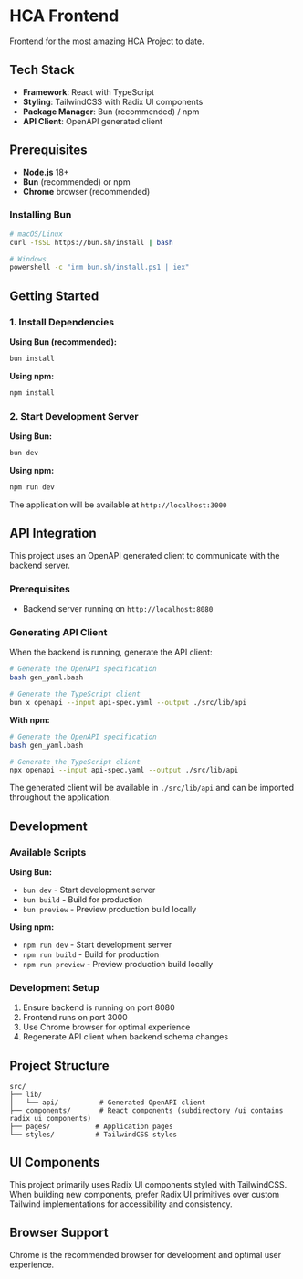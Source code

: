 # HCA Frontend

Frontend for the most amazing HCA Project to date.

## Tech Stack

- **Framework**: React with TypeScript
- **Styling**: TailwindCSS with Radix UI components
- **Package Manager**: Bun (recommended) / npm
- **API Client**: OpenAPI generated client

## Prerequisites

- **Node.js** 18+ 
- **Bun** (recommended) or npm
- **Chrome** browser (recommended)

### Installing Bun

```bash
# macOS/Linux
curl -fsSL https://bun.sh/install | bash

# Windows
powershell -c "irm bun.sh/install.ps1 | iex"
```

## Getting Started

### 1. Install Dependencies

**Using Bun (recommended):**
```bash
bun install
```

**Using npm:**
```bash
npm install
```

### 2. Start Development Server

**Using Bun:**
```bash
bun dev
```

**Using npm:**
```bash
npm run dev
```

The application will be available at `http://localhost:3000`

## API Integration

This project uses an OpenAPI generated client to communicate with the backend server.

### Prerequisites
- Backend server running on `http://localhost:8080`

### Generating API Client

When the backend is running, generate the API client:

```bash
# Generate the OpenAPI specification
bash gen_yaml.bash

# Generate the TypeScript client
bun x openapi --input api-spec.yaml --output ./src/lib/api
```

**With npm:**
```bash
# Generate the OpenAPI specification
bash gen_yaml.bash

# Generate the TypeScript client  
npx openapi --input api-spec.yaml --output ./src/lib/api
```

The generated client will be available in `./src/lib/api` and can be imported throughout the application.

## Development

### Available Scripts

**Using Bun:**
- `bun dev` - Start development server
- `bun build` - Build for production
- `bun preview` - Preview production build locally

**Using npm:**
- `npm run dev` - Start development server
- `npm run build` - Build for production
- `npm run preview` - Preview production build locally

### Development Setup

1. Ensure backend is running on port 8080
2. Frontend runs on port 3000
3. Use Chrome browser for optimal experience
4. Regenerate API client when backend schema changes

## Project Structure

```
src/
├── lib/
│   └── api/          # Generated OpenAPI client
├── components/       # React components (subdirectory /ui contains radix ui components)
├── pages/           # Application pages
└── styles/          # TailwindCSS styles
```

## UI Components

This project primarily uses Radix UI components styled with TailwindCSS. When building new components, prefer Radix UI primitives over custom Tailwind implementations for accessibility and consistency.

## Browser Support

Chrome is the recommended browser for development and optimal user experience.